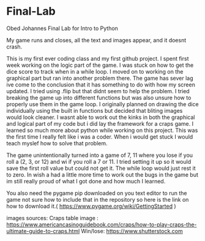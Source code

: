 # Final-Lab

Obed Johannes Final Lab for Intro to Python

My game runs and closes, all the text and images appear, and it doesnt crash.

This is my first ever coding class and my first github project. I spent first week working on the logic part of the game.
I was stuck on how to get the dice score to track when in a while loop. I moved on to working on the graphical part but ran into another problem 
there. The game has sever lag ive come to the conclusion that it has something to do with how my screen updated. I tried using .flip but that 
didnt seem to help the problem. I tried breaking the game up into different functions but was also unsure how to properly use them in the game
loop. I originally planned on drawing the dice individually using the built in functions but decided that bliting images would look cleaner.
I wasnt able to work out the kinks in both the graphical and logical part of my code but i did lay the framework for a craps game. I learned
so much more about python while working on this project. This was the first time I really felt like i was a coder. When i would get stuck I 
would teach myslef how to solve that problem.

The game unintentionally turned into a game of 7, 11 where you lose if you roll a (2, 3, or 12) and wi if you roll a 7 or 11. I tried setting it
up so it would save the first roll value but could not get it. The while loop would just rest it to zero. In wish a had a little more time to work out the bugs in the game but im still really proud of what I got done and how much I learned.

You also need the pygame pip downloaded on you text editor to run the game not sure how to include that in the repository so here is the link on
how to download it.( https://www.pygame.org/wiki/GettingStarted )



images sources:
  Craps table image : https://www.americancasinoguidebook.com/craps/how-to-play-craps-the-ultimate-guide-to-craps.html
  Win/lose: https://www.shutterstock.com
  
